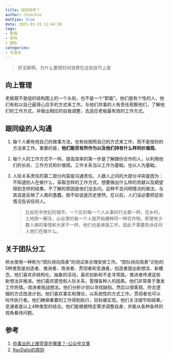 ```yaml
---
title: 如何协作？
author: chiechie
mathjax: true
date: 2021-03-15 11:44:59
tags:
- 职场
- 写作
- 团队
categories: 
- 方法论
---
```


> 好无聊啊，为什么要把时间浪费在这些技巧上面

## 向上管理

老板既不是组织结构图上的一个头衔，也不是一个“职能”。他们是有个性的人，他们有权以自己最得心应手的方式来工作。与他们共事的人有责任观察他们，了解他们的工作方式，并做出相应的自我调整，去适应老板最有效的工作方式。 


## 跟同级的人沟通

1. 每个人都有他自己的做事方法，也有权按照自己的方式来工作，而不是按你的方法来工作。重要的是，**他们能否有所作为以及他们持有什么样的价值观**。

2. 每个人的工作方式不一样。提高效率的第一步是了解跟你合作的人，以利用他们的长处、工作方式和价值观。工作关系当以工作为基础，也以人为基础。 

3. 人际关系责任的第二部分内容是沟通责任。人跟人之间的大部分冲突是因为：不知道别人在做什么，采取怎样的工作方式，想要做出什么样的贡献以及期望得到怎样的结果。不了解的原因是他们没去问。这种不去问明情况的做法，与其说是反映了人类的愚蠢，倒不如说是历史使然。在以前，人们没必要把这些情况告诉任何人。

	> 比如在中世纪的城市，一个区的每一个人从事的行业都一样。在乡村，土地刚一解冻，山谷里的每一个人就开始播种同一种农作物。即使有少数人做的事情和大家不一样，他们也是单独工作，因此不需要告诉任何人他们在做什么。 

## 关于团队分工

桥水使用一种称为“团队倾向简表”的测试来合理安排工作。“团队倾向简表”识别的5种类型是创造者、推进者、改进者、贯彻者和变通者。· 创造者提出新想法、新概念。他们喜欢非结构化、抽象的活动，喜欢创新和不走寻常路。· 推进者传递这些新想法并推进。他们喜欢感觉和人际关系，管理各种人的因素。他们非常善于激发工作热情。· 改进者挑战想法。他们分析计划以寻找缺陷，然后以很客观、符合逻辑的方式改进计划。他们喜欢事实和理论，以系统性的方式工作。· 贯彻者也可以叫作执行者。他们确保重要的工作得到执行，目标被实现。他们关注细节和结果。· 变通者是以上4种类型的结合。他们能根据特定需求调整自身，并能从各种各样的视角看待问题。

## 参考

1. [你事业的上限究竟在哪里？-公众号文章](https://mp.weixin.qq.com/s?src=11&timestamp=1615476352&ver=2940&signature=2sRvaRpQinI2YVCYYfi3Amq*2KJv2UTfXyQWq-uML68g4DuwxKNaulHbkixJc91hNrDn2MHZUVgTr8T4RSCLVRZa3pGGRXm921lm*wgATyH*Azwj-rBslwjClDhLx*eL&new=1)
2. [RayDalio的原则](https://weread.qq.com/web/reader/848324405e0fe08483ab6a4kc7432af0210c74d97b01b1c)